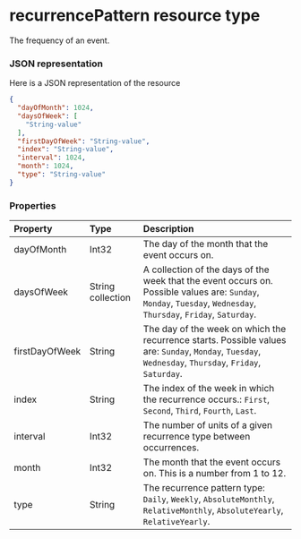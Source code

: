 # recurrencePattern resource type

The frequency of an event.

### JSON representation

Here is a JSON representation of the resource

<!-- {
  "blockType": "resource",
  "optionalProperties": [

  ],
  "@odata.type": "microsoft.graph.recurrencepattern"
}-->

```json
{
  "dayOfMonth": 1024,
  "daysOfWeek": [
    "String-value"
  ],
  "firstDayOfWeek": "String-value",
  "index": "String-value",
  "interval": 1024,
  "month": 1024,
  "type": "String-value"
}

```
### Properties
| Property	   | Type	|Description|
|:---------------|:--------|:----------|
|dayOfMonth|Int32|The day of the month that the event occurs on.|
|daysOfWeek|String collection|A collection of the days of the week that the event occurs on. Possible values are: `Sunday`, `Monday`, `Tuesday`, `Wednesday`, `Thursday`, `Friday`, `Saturday`.|
|firstDayOfWeek|String|The day of the week  on which the recurrence starts. Possible values are: `Sunday`, `Monday`, `Tuesday`, `Wednesday`, `Thursday`, `Friday`, `Saturday`.|
|index|String|The index of the week in which the recurrence occurs.: `First`, `Second`, `Third`, `Fourth`, `Last`.|
|interval|Int32|The number of units of a given recurrence type between occurrences.|
|month|Int32|The month that the event occurs on.  This is a number from 1 to 12.|
|type|String|The recurrence pattern type: `Daily`, `Weekly`, `AbsoluteMonthly`, `RelativeMonthly`, `AbsoluteYearly`, `RelativeYearly`.|

<!-- uuid: 8fcb5dbc-d5aa-4681-8e31-b001d5168d79
2015-10-25 14:57:30 UTC -->
<!-- {
  "type": "#page.annotation",
  "description": "recurrencePattern resource",
  "keywords": "",
  "section": "documentation",
  "tocPath": ""
}-->